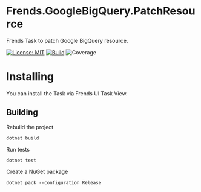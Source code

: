 # Frends.GoogleBigQuery.PatchResource
Frends Task to patch Google BigQuery resource.

[![License: MIT](https://img.shields.io/badge/License-MIT-green.svg)](https://opensource.org/licenses/MIT) 
[![Build](https://github.com/FrendsPlatform/Frends.GoogleBigQuery/actions/workflows/PatchResource_build_and_test_on_main.yml/badge.svg)](https://github.com/FrendsPlatform/Frends.GoogleBigQuery/actions)
![Coverage](https://app-github-custom-badges.azurewebsites.net/Badge?key=FrendsPlatform/Frends.GoogleBigQuery/Frends.GoogleBigQuery.PatchResource|main)

# Installing

You can install the Task via Frends UI Task View.

## Building


Rebuild the project

`dotnet build`

Run tests

`dotnet test`


Create a NuGet package

`dotnet pack --configuration Release`